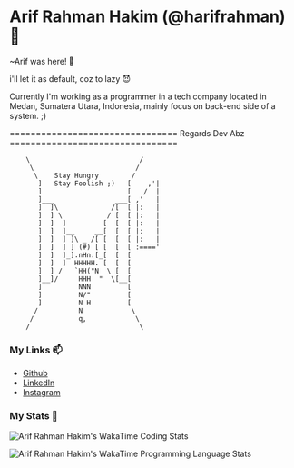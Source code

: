# Arif Rahman Hakim (@harifrahman) 👋

~Arif was here! 👀

i'll let it as default, coz to lazy :smiling_imp:


Currently I'm working as a programmer in a tech company located in Medan, Sumatera Utara, Indonesia, mainly focus on back-end side of a system. ;)



================================ Regards Dev Abz ================================ 

        \                           /
         \                         /
          \    Stay Hungry        /
           ]   Stay Foolish ;)   [    ,'|
           ]                     [   /  |
           ]___               ___[ ,'   |
           ]  ]\             /[  [ |:   |
           ]  ] \           / [  [ |:   |
           ]  ]  ]         [  [  [ |:   |
           ]  ]  ]__     __[  [  [ |:   |
           ]  ]  ] ]\ _ /[ [  [  [ |:   |
           ]  ]  ] ] (#) [ [  [  [ :===='
           ]  ]  ]_].nHn.[_[  [  [
           ]  ]  ]  HHHHH. [  [  [
           ]  ] /   `HH("N  \ [  [
           ]__]/     HHH  "  \[__[
           ]         NNN         [
           ]         N/"         [
           ]         N H         [
          /          N            \
         /           q,            \
        /                           \

<!-- I love to solve common software-related problem, learning new things, and trying new technologies. I also love playing online mobile games such as [Honkai Impact 3](https://honkaiimpact3.mihoyo.com/asia/en-us/home), [Princess Connect! Re: Dive](https://www.crunchyroll.com/games/princessconnectredive/index.html), and [BanG Dream!](https://en.bang-dream.com/). I'm a weeaboo, I like everything about Japanese culture, I like to watch anime, read manga, listen to Japanese music, playing Japanese game, and learn everything about Japanese culture.

### My Tools

- OS : [Fedora](https://getfedora.org/)
- IDE : [Visual Studio Code](https://code.visualstudio.com/) & [Android Studio](https://developer.android.com/studio)
- Text Editor : [Vim](https://www.vim.org/) & [NeoVim](https://neovim.io/)
- Version Control : [Git](https://git-scm.com/)

### My Solution Stack

- OS : [CentOS](https://www.centos.org/) (planning to switch to [Rocky Linux](https://rockylinux.org/))
- Server : [Nginx](https://nginx.org/en/)
- Container : [Docker](https://www.docker.com/), [Alpine Linux](https://hub.docker.com/_/alpine/)
- Database : [MariaDB](https://mariadb.org/) or [PostgreSQL](https://www.postgresql.org/)
- Backend : [PHP](https://www.php.net/), [Laravel](https://laravel.com/)
- Web Frontend : [NodeJS](https://nodejs.org/en/), [Typescript](https://www.typescriptlang.org/), [VueJS](https://vuejs.org/), [NuxtJS](https://nuxtjs.org/), [Vuetify](https://vuetifyjs.com/)
- Mobile Frontend : [Java](https://www.java.com/en/), [Android](https://www.android.com/)

### My Current Interest

- [Linux Kernel](https://github.com/torvalds/linux) (I want to learn about linux kernel module)
- C (My favorite programming language)
- [Golang](https://golang.org/) (Sometimes, I learn Golang in my free time)
- [OpenGL](https://www.opengl.org/) (I want to know how computer process and display graphics)
- [Unity](https://unity.com/) (I'm planning to learn and create basic 2D platformer games)
- [Rocky Linux](https://rockylinux.org/) (Future OS choice for my solution stack)
- [Deno](https://deno.land/) (Future NodeJS replacement ?) -->

### My Links 📫

<!-- - [Website](https://misterabdul.github.io/) -->
- [Github](https://github.com/harifrahman)
- [LinkedIn](https://www.linkedin.com/in/arif-rahman-hakim/)
- [Instagram](https://www.instagram.com/arifrahmn_h/)
<!-- - [Facebook](https://www.facebook.com/abdulrahmadpasaribu) -->
<!-- - [Twitter](https://twitter.com/abdulrpasaribu) -->


### My Stats 🌱

![Arif Rahman Hakim's WakaTime Coding Stats](https://wakatime.com/share/@fff83dc0-05e9-417e-8929-1a016e238a8e/74a6581f-28f0-4795-9d01-f332e0fea503.svg)

![Arif Rahman Hakim's WakaTime Programming Language Stats](https://wakatime.com/share/@fff83dc0-05e9-417e-8929-1a016e238a8e/7a2fc921-d697-416d-bab3-e8cda9d462ab.svg)


